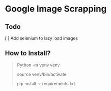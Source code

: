 # Google Image Scrapping

## Todo
[ ] Add selenium to lazy load images

## How to Install?

> Python -m venv venv
>
> source venv/bin/activate
>
> pip install -r requirements.txt